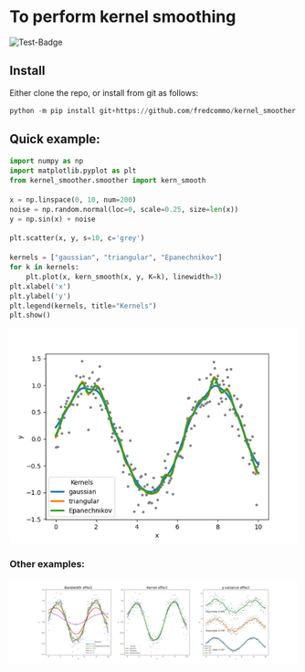 # To perform kernel smoothing

![Test-Badge](https://github.com/fredcommo/kernel_smoother/actions/workflows/CI.yml/badge.svg)


## Install
Either clone the repo, or install from git as follows:

```python
python -m pip install git+https://github.com/fredcommo/kernel_smoother.git
```

## Quick example:

```python
import numpy as np
import matplotlib.pyplot as plt
from kernel_smoother.smoother import kern_smooth

x = np.linspace(0, 10, num=200)
noise = np.random.normal(loc=0, scale=0.25, size=len(x))
y = np.sin(x) + noise

plt.scatter(x, y, s=10, c='grey')

kernels = ["gaussian", "triangular", "Epanechnikov"]
for k in kernels:
    plt.plot(x, kern_smooth(x, y, K=k), linewidth=3)
plt.xlabel('x')
plt.ylabel('y')
plt.legend(kernels, title="Kernels")
plt.show()
```

![illustrations](figures/Figure_1.png "Some examples of kernel smoothing")

### Other examples:

![illustrations](figures/Figure_2.png "Some examples of kernel smoothing")